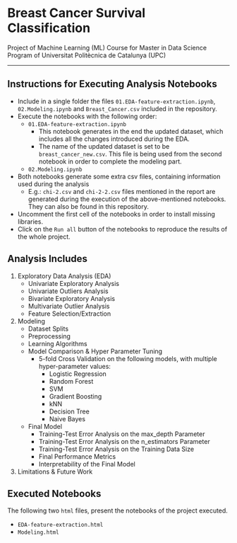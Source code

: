 # Breast Cancer Survival Classification
Project of Machine Learning (ML) Course for Master in Data Science Program of Universitat Politècnica de Catalunya (UPC)
***
## Instructions for Executing Analysis Notebooks

* Include in a single folder the files `01.EDA-feature-extraction.ipynb`, `02.Modeling.ipynb` and `Breast_Cancer.csv` included in the repository.
* Execute the notebooks with the following order:
	* `01.EDA-feature-extraction.ipynb`
		* This notebook generates in the end the updated dataset, which includes all the changes introduced during the EDA.
		* The name of the updated dataset is set to be `breast_cancer_new.csv`. This file is being used from the second notebook in order to complete the modeling part.
	* `02.Modeling.ipynb`
* Both notebooks generate some extra csv files, containing information used during the analysis
	* E.g.: `chi-2.csv` and `chi-2-2.csv` files mentioned in the report are generated during the execution of the above-mentioned notebooks. They can also be found in this repository.
* Uncomment the first cell of the notebooks in order to install missing libraries.
* Click on the `Run all` button of the notebooks to reproduce the results of the whole project.

## Analysis Includes
1. Exploratory Data Analysis (EDA)
    * Univariate Exploratory Analysis
    * Univariate Outliers Analysis
    * Bivariate Exploratory Analysis
    * Multivariate Outlier Analysis
    * Feature Selection/Extraction
2. Modeling
    * Dataset Splits
    * Preprocessing
    * Learning Algorithms
    * Model Comparison & Hyper Parameter Tuning
    	* 5-fold Cross Validation on the following models, with multiple hyper-parameter values:
     		* Logistic Regression
       		* Random Forest
       		* SVM
       		* Gradient Boosting
       		* kNN
       		* Decision Tree
       		* Naive Bayes
    * Final Model
        * Training-Test Error Analysis on the max_depth Parameter
        * Training-Test Error Analysis on the n_estimators Parameter
        * Training-Test Error Analysis on the Training Data Size
        * Final Performance Metrics
        * Interpretability of the Final Model
3. Limitations & Future Work

## Executed Notebooks
The following two `html` files, present the notebooks of the project executed.
* `EDA-feature-extraction.html`
* `Modeling.html`
